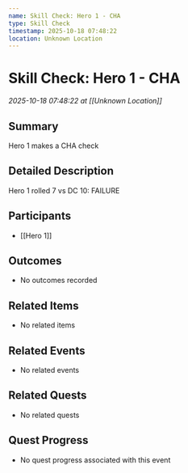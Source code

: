 ```yaml
---
name: Skill Check: Hero 1 - CHA
type: Skill Check
timestamp: 2025-10-18 07:48:22
location: Unknown Location
---
```


# Skill Check: Hero 1 - CHA

*2025-10-18 07:48:22 at [[Unknown Location]]*

## Summary
Hero 1 makes a CHA check

## Detailed Description
Hero 1 rolled 7 vs DC 10: FAILURE

## Participants
- [[Hero 1]]

## Outcomes
- No outcomes recorded

## Related Items
- No related items

## Related Events
- No related events

## Related Quests
- No related quests

## Quest Progress
- No quest progress associated with this event
